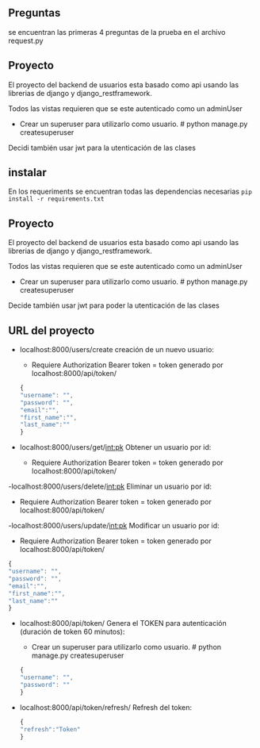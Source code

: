 ## Preguntas

se encuentran las primeras 4 preguntas de la prueba en el archivo request.py

## Proyecto

El proyecto del backend de usuarios esta basado como api usando las librerias de django y django_restframework.

Todos las vistas requieren que se este autenticado como un adminUser

- Crear un superuser para utilizarlo como usuario. # python manage.py createsuperuser

Decidi también usar jwt para la utenticación de las clases

## instalar

En los requeriments se encuentran todas las dependencias necesarias
`pip install -r requirements.txt`

## Proyecto

El proyecto del backend de usuarios esta basado como api usando las librerias de django y django_restframework.

Todos las vistas requieren que se este autenticado como un adminUser

- Crear un superuser para utilizarlo como usuario. # python manage.py createsuperuser

Decide también usar jwt para poder la utenticación de las clases

## URL del proyecto

- localhost:8000/users/create creación de un nuevo usuario:

  - Requiere Authorization Bearer token = token generado por localhost:8000/api/token/

  ```javascript
  {
  "username": "",
  "password": "",
  "email":"",
  "first_name":"",
  "last_name":""
  }
  ```

- localhost:8000/users/get/<int:pk> Obtener un usuario por id:
  - Requiere Authorization Bearer token = token generado por localhost:8000/api/token/

-localhost:8000/users/delete/<int:pk> Eliminar un usuario por id:

- Requiere Authorization Bearer token = token generado por localhost:8000/api/token/

-localhost:8000/users/update/<int:pk> Modificar un usuario por id:

- Requiere Authorization Bearer token = token generado por localhost:8000/api/token/

```javascript
{
"username": "",
"password": "",
"email":"",
"first_name":"",
"last_name":""
}
```

- localhost:8000/api/token/ Genera el TOKEN para autenticación (duración de token 60 minutos):

  - Crear un superuser para utilizarlo como usuario. # python manage.py createsuperuser

  ```javascript
  {
  "username": "",
  "password": ""
  }
  ```

- localhost:8000/api/token/refresh/ Refresh del token:
  ```javascript
  {
  "refresh":"Token"
  }
  ```
